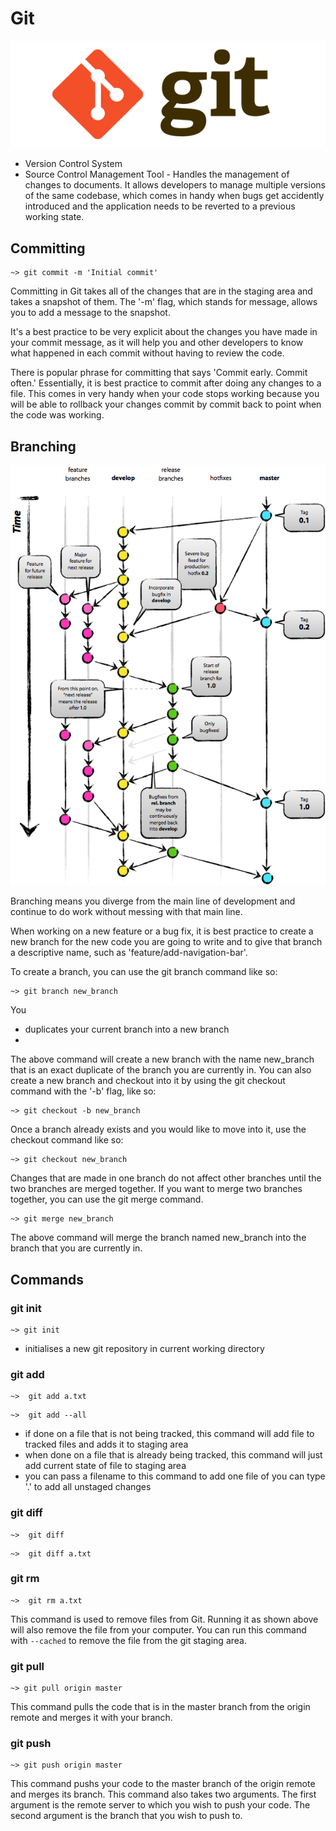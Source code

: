 # Git

![Git](../../assets/images/git.png)

- Version Control System
- Source Control Management Tool - Handles the management of changes to documents. It allows developers to manage multiple versions of the same codebase, which comes in handy when bugs get accidently introduced and the application needs to be reverted to a previous working state.

## Committing

```
~> git commit -m 'Initial commit'
```

Committing in Git takes all of the changes that are in the staging area and
takes a snapshot of them. The '-m' flag, which stands for message, allows you
to add a message to the snapshot.

It's a best practice to be very explicit about the changes you have made in
your commit message, as it will help you and other developers to know what
happened in each commit without having to review the code.

There is popular phrase for committing that says 'Commit early. Commit often.'
Essentially, it is best practice to commit after doing any changes to a file.
This comes in very handy when your code stops working because you will be
able to rollback your changes commit by commit back to point when the code was
working.

## Branching

![Git Branching](../../assets/images/git-branching.png)

Branching means you diverge from the main line of development and continue to
do work without messing with that main line.  

When working on a new feature or a bug fix, it is best practice to create a
new branch for the new code you are going to write and to give that branch
a descriptive name, such as 'feature/add-navigation-bar'.

To create a branch, you can use the git branch command like so:

```
~> git branch new_branch
```
You
- duplicates your current branch into a new branch
-

The above command will create a new branch with the name new_branch that is an
exact duplicate of the branch you are currently in. You can
also create a new branch and checkout into it by using the git checkout command
with the '-b' flag, like so:

```
~> git checkout -b new_branch
```

Once a branch already exists and you would like to move into it, use the
checkout command like so:

```
~> git checkout new_branch
```

Changes that are made in one branch do not affect other branches until the
two branches are merged together. If you want to merge two branches together,
you can use the git merge command.

```
~> git merge new_branch
```

The above command will merge the branch named new_branch into the branch that
you are currently in.

## Commands

### git init

```
~> git init
```

- initialises a new git repository in current working directory

### git add

```
~>  git add a.txt
```

```
~>  git add --all
```

- if done on a file that is not being tracked, this command will add file to tracked files and adds it to staging area
- when done on a file that is already being tracked, this command will just add current state of file to staging area
- you can pass a filename to this command to add one file of you can type '.' to add all unstaged changes

### git diff

```
~>  git diff
```

```
~>  git diff a.txt
```

### git rm


```
~>  git rm a.txt
```

This command is used to remove files from Git. Running it as shown above will
also remove the file from your computer. You can run this command with `--cached`
to remove the file from the git staging area.


### git pull

```
~> git pull origin master
```

This command pulls the code that is in the master branch from the origin remote
and merges it with your branch.

### git push

```
~> git push origin master
```

This command pushs your code to the master branch of the origin remote and
merges its branch. This command also takes two arguments. The first argument
is the remote server to which you wish to push your code. The second argument is
the branch that you wish to push to.
